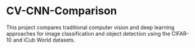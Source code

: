 # CV-CNN-Comparison
This project compares traditional computer vision and deep learning approaches for image classification and object detection using the CIFAR-10 and iCub World datasets.
